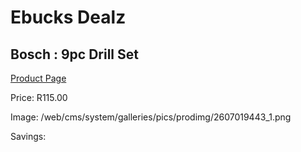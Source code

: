 
# Ebucks Dealz
## Bosch : 9pc Drill Set
[Product Page](https://www.ebucks.com/web/shop/productSelected.do?prodId=1228020915&catId=717324798)

Price: R115.00

Image: /web/cms/system/galleries/pics/prodimg/2607019443_1.png

Savings: 


	